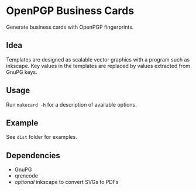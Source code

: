 # OpenPGP Business Cards

Generate business cards with OpenPGP fingerprints.

## Idea
Templates are designed as scalable vector graphics with a program such as inkscape.
Key values in the templates are replaced by values extracted from GnuPG keys.

## Usage
Run `makecard -h` for a description of available options.

## Example
See `dist` folder for examples.

## Dependencies
  - GnuPG
  - qrencode
  - *optional* inkscape to convert SVGs to PDFs